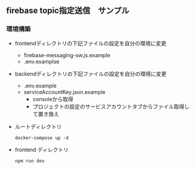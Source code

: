 ## firebase topic指定送信　サンプル

### 環境構築
* frontendディレクトリの下記ファイルの設定を自分の環境に変更
	* firebase-messaging-sw.js.example
	* .env.examplse
* backendディレクトリの下記ファイルの設定を自分の環境に変更
  * .env.example
  * serviceAccountKey.json.example
    * consoleから取得
    * プロジェクトの設定のサービスアカウントタブからファイル取得して置き換え
 

* ルートディレクトリ
	```
  docker-compose up -d
  ```
* frontend ディレクトリ
	````
  npm run dev
  ````